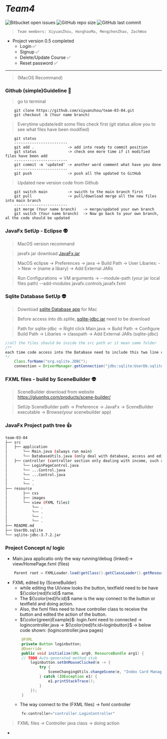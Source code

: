 # ***Team4***
![Bitbucket open issues](https://img.shields.io/bitbucket/issues/xiyuanzhou/fullstack_selflearning) ![GitHub repo size](https://img.shields.io/github/repo-size/xiyuanzhou/fullstack_selflearning) ![GitHub last commit](https://img.shields.io/github/last-commit/xiyuanzhou/fullstack_selflearning)
> `Team members: XiyuanZhou, HonghaoMa, MengzhenZhao, ZachWoo`
 
- Project version 0.5 completed
    - Login ✅
    - Signup ✅
    - Delete/Update Course ✅
    - Reset password ✅
***
> (MacOS Recommand)

### __Github (simple)Guideline__ 🐒
> go to terminal
```git
    git clone https://github.com/xiyuanzhou/team-03-04.git
    git checkout -b (Your name branch)
```
> Everytime update/edit some files check first
> (git status allow you to see what files have been modified)
```git
    git status
    ------------------------
    git add .               -> add into ready to commit position
    git status              -> check one more time if it modified files have been add
    ------------------------
    git commit -m 'updated' -> another word comment what have you done
    ------------------------
    git push                -> push all the updated to GitHub
``` 
> Updated new version code from Github
```git
    git switch main         -> swicth to the main branch first
    git pull                -> pull/download merge all the new files into main branch 
    ------------------------
    git merge (Your name branch)   -> merge/updated your own branch
    git switch (Your name branch)  -> Now go back to your own branch, al the code should be updated
```
### __JavaFx SetUp - Eclipse__ 👽
> MacOS version recommand

> javafx jar download [JavaFx.jar](https://gluonhq.com/products/javafx/)

> MacOS eclipse -> Preferences -> java -> Build Path -> User Libaries: -> New -> (name a libary) -> Add External JARs

> Run Configurations -> VM arguments -> --module-path (your jar local files path) --add-modules javafx.controls,javafx.fxml

### __Sqlite Database SetUp__ 👽
> Download [sqlite Database app](https://sqlitebrowser.org/) for Mac

> Before access into db.splite, [sqlite-jdbc.jar](https://mvnrepository.com/artifact/org.xerial/sqlite-jdbc) need to be download

> Path for sqlite-jdbc -> Right click Main.java -> Build Path -> Configure Build Path -> Libaries -> classpath -> Add External JARs (sqlite-jdbc)
```java
//all the files should be inside the src path or it mean same folder
/**
each time code access into the Database need to include this two line code
*/
    Class.forName("org.sqlite.JDBC");
    connection = DriverManager.getConnection("jdbc:sqlite:UserDb.sqlite");
```
### __FXML files - build by SceneBuilder__ 👽
> SceneBuilder download from website https://gluonhq.com/products/scene-builder/

> SetUp SceneBuilder path -> Preference -> JavaFx -> SceneBuilder executable -> Browse(your scenebuilder app)

### __JavaFx Project path tree__ 👍
```bash
team-03-04
├── src
│   ├── application
│       └── Main.java (always run main)
│       └── DatabaseUtils.java (only deal with database, access and edited)
│   ├── controller (controller section only dealing with income, such as button, textfield,etc...)
│       └── LoginPageControl.java
│       └── ...Control.java
│       └── ...Control.java
│       └── .
│       └── .
├── resource
│       ├── css
│       ├── images
│       └── view (FXML files)
│           └── .
│           └── .
│           └── .
│           └── .
├── README.md
├── UserDb.sqlite
└── sqlite-jdbc-3.7.2.jar
```
### __Project Concept n/ logic__
* Main.java applicatio only the way running/debug (linked)-> view/HomePage.fxml (files)
```java
    Parent root = FXMLLoader.load(getClass().getClassLoader().getResource("view/HomePage.fxml"));
``` 
* FXML edited by (SceneBuilder) 
    - while editing the UI/view looks the button, textfield need to be have ${\color{red}fx:id}$ name. 
    - The ${\color{red}fx:id}$ name is the way connect to the button or textfield and doing action.
    - Also, the fxml files need to have controller class to receive the button and edited the action of the button.
    - ${\color{green}Example}$: login.fxml need to connected -> logincontroller.java -> ${\color{red}fx:id=loginbutton}$ -> below code shown: (logincontroller.java pages)
    ```java
        @FXML
        private Button loginbutton;
        @Override
	    public void initialize(URL arg0, ResourceBundle arg1) {
		// TODO Auto-generated method stub
    	    loginbutton.setOnMouseClicked(e -> {
			    try {
				    SceneChangingUtils.changeScene(e, "Index Card Manager", "view/logincontroller.fxml");
			    } catch (IOException e1) {
				    e1.printStackTrace();
			    }
		    });
        }
    ```
    - The way connect to the (FXML files) -> fxml controller
    ```java
        fx:controller="controller.LoginController"
    ```
> FXML files -> Controller java class -> doing action

* 




